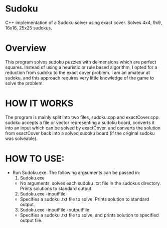 # Sudoku
C++ implementation of a Sudoku solver using exact cover. Solves 4x4, 9x9, 16x16, 25x25 sudokus.

# Overview
This program solves sudoku puzzles with deimensions which are perfect squares.  Instead of using a heuristic or rule based algorithm, I opted for a reduction from sudoku to the exact cover problem.  I am an amateur at sudoku, and this approach requires very little knowledge of the game to solve the problem.  

# HOW IT WORKS
The program is mainly split into two files, sudoku.cpp and exactCover.cpp.  sudoku accepts a file or vector representing a sudoku board, converts it into an input which can be solved by exactCover, and converts the solution from exactCover back into a solved sudoku board (if the original sudoku was solveable).  

# HOW TO USE:
- Run Sudoku.exe. The following argsuments can be passed in:
  1. Sudoku.exe
    - No arguments, solves each sudoku .txt file in the sudokus directory.  Prints solutions to standard output.
  2. Sudoku.exe -inputFile 
    - Specifies a sudoku .txt file to solve.  Prints solution to standard output.
  3. Sudoku.exe -inputFile -outputFile
    - Specifies a sudoku .txt file to solve, and prints solution to specified output file.


